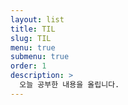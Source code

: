 ```yaml
---
layout: list
title: TIL
slug: TIL
menu: true
submenu: true
order: 1
description: >
  오늘 공부한 내용을 올립니다.  
---
```

